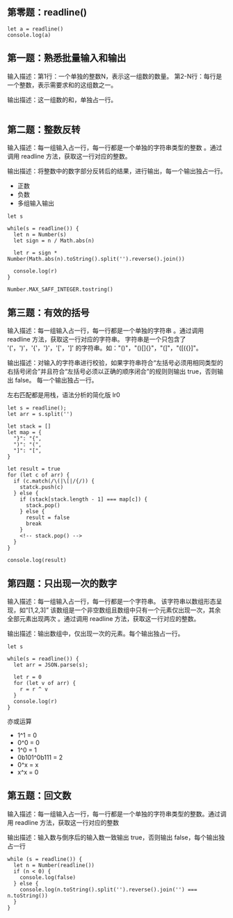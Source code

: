 ## 第零题：readline()
```
let a = readline()
console.log(a)
```

## 第一题：熟悉批量输入和输出
输入描述：第1行：一个单独的整数N，表示这一组数的数量。
第2-N行：每行是一个整数，表示需要求和的这组数之一。

输出描述：这一组数的和，单独占一行。

```

```

## 第二题：整数反转

输入描述：每一组输入占一行，每一行都是一个单独的字符串类型的整数 。通过调用 readline 方法，获取这一行对应的整数。

输出描述：将整数中的数字部分反转后的结果，进行输出，每一个输出独占一行。

* 正数
* 负数
* 多组输入输出
```
let s

while(s = readline()) {
  let n = Number(s)
  let sign = n / Math.abs(n)

  let r = sign * Number(Math.abs(n).toString().split('').reverse().join())

  console.log(r)
}

Number.MAX_SAFF_INTEGER.tostring()
```


## 第三题：有效的括号
输入描述：每一组输入占一行，每一行都是一个单独的字符串 。通过调用 readline 方法，获取这一行对应的字符串。
字符串是一个只包含了 '('，')'，'{'，'}'，'['，']' 的字符串。如："()"，"()[]{}"，"(]"，"([({}]"。

输出描述：对输入的字符串进行校验，如果字符串符合“左括号必须用相同类型的右括号闭合”并且符合“左括号必须以正确的顺序闭合”的规则则输出 true，否则输出 false。
每一个输出独占一行。

左右匹配都是用栈，语法分析的简化版
lr0
```
let s = readline();
let arr = s.split('')

let stack = []
let map = {
  "}": "{",
  ")": "(",
  "]": "[",
}

let result = true
for (let c of arr) {
  if (c.match(/\(|\[|/{/)) {
    statck.push(c)
  } else {
    if (stack[stack.length - 1] === map[c]) {
      stack.pop()
    } else {
      result = false
      break
    }
    <!-- stack.pop() -->
  }
}

console.log(result)
```

## 第四题：只出现一次的数字
输入描述：每一组输入占一行，每一行都是一个字符串。
该字符串以数组形态呈现，如“[1,2,3]”
该数组是一个非空数组且数组中只有一个元素仅出现一次，其余全部元素出现两次 。通过调用 readline 方法，获取这一行对应的整数。

输出描述：输出数组中，仅出现一次的元素。每个输出独占一行。

```
let s

while(s = readline()) {
  let arr = JSON.parse(s);

  let r = 0
  for (let v of arr) {
    r = r ^ v
  }
  console.log(r)
}
```

亦或运算
* 1^1 = 0
* 0^0 = 0
* 1^0 = 1
* 0b101^0b111 = 2
* 0^x = x
* x^x = 0

## 第五题：回文数
输入描述：每一组输入占一行，每一行都是一个单独的字符串类型的整数。通过调用 readline 方法，获取这一行对应的整数

输出描述：输入数与倒序后的输入数一致输出 true，否则输出 false，每个输出独占一行

```
while (s = readline()) {
  let n = Number(readline())
  if (n < 0) {
    console.log(false)
  } else {
    console.log(n.toString().split('').reverse().join('') === n.toString())
  }
}
```
